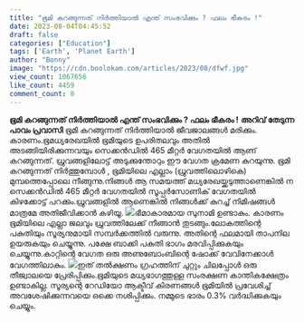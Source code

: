 ```yaml
---
title: "ഭൂമി കറങ്ങുന്നത് നിർത്തിയാൽ എന്ത് സംഭവിക്കും ? ഫലം ഭീകരം !"
date: 2023-08-04T04:45:52
draft: false
categories: ["Education"]
tags: ['Earth', 'Planet Earth']
author: "Bonny"
image: "https://cdn.boolokam.com/articles/2023/08/dfwf.jpg"
view_count: 1067656
like_count: 4459
comment_count: 0
---
```


**ഭൂമി കറങ്ങുന്നത് നിർത്തിയാൽ എന്ത് സംഭവിക്കും ? ഫലം ഭീകരം !** **അറിവ് തേടുന്ന പാവം പ്രവാസി** ഭൂമി കറങ്ങുന്നത് നിർത്തിയാൽ ജീവജാലങ്ങൾ മരിക്കും. കാരണം.ഭൂമധ്യരേഖയിൽ ഭൂമിയുടെ ഉപരിതലവും അതിൽ അടങ്ങിയിരിക്കുന്നവയും സെക്കൻഡിൽ 465 മീറ്റർ വേഗതയിൽ ആണ് കറങ്ങുന്നത്. ധ്രുവങ്ങളിലോട്ട് അടുക്കുന്തോറും ഈ വേഗത ക്രമേണ കുറയുന്നു. [](https://cdn.boolokam.com/articles/2023/08/dfwf.jpg)ഭൂമി കറങ്ങുന്നത് നിർത്തുമ്പോൾ , ഭൂമിയിലെ എല്ലാം (ധ്രുവത്തിലൊഴികെ) മുമ്പത്തെപ്പോലെ നീങ്ങുന്നു.നിങ്ങൾ ആ സമയത്ത് മധ്യരേഖയ്ക്കടുത്താണെങ്കിൽ ന സെക്കൻഡിൽ 465 മീറ്റർ വേഗതയിൽ സൂപ്പർസോണിക് വേഗതയിൽ കിഴക്കോട്ട് പറക്കും.ധ്രുവങ്ങളിൽ ആണെങ്കിൽ നിങ്ങൾക്ക് കുറച്ച് നിമിഷങ്ങൾ മാത്രമേ അതിജീവിക്കാൻ കഴിയൂ. [![](http://13.232.38.164/wp-content/uploads/2023/08/fwffffggg.jpg)](http://13.232.38.164/wp-content/uploads/2023/08/fwffffggg.jpg)ഭീമാകാരമായ സുനാമി ഉണ്ടാകും. കാരണം ഭൂമിയിലെ എല്ലാ ജലവും ധ്രുവത്തിലേക്ക് നീങ്ങാൻ തുടങ്ങും.ലോകത്തിന്റെ പകുതിയും സൂര്യനുമായി സമ്പർക്കത്തിൽ വരുന്നു. അതിന്റെ ഫലമായി താപനില ഉയരുകയും ചെയ്യുന്നു. പക്ഷേ ബാക്കി പകുതി ഭാഗം മരവിപ്പിക്കുകയും ചെയ്യുന്നു.കാറ്റിന്റെ വേഗത ഒരു അണുബോംബിന്റെ ഷോക്ക് വേവിനേക്കാൾ വേഗത്തിലാകും. [![](https://cdn.boolokam.com/articles/2023/08/dqfff-1.jpg)](https://cdn.boolokam.com/articles/2023/08/dqfff-1.jpg)ഇത് തൽക്ഷണം ഗ്രഹത്തിന് ചുറ്റും ചിലപ്പോൾ ഒരു തീജ്വാലയെ പ്രേരിപ്പിക്കും.ഭൂമിയുടെ മധ്യഭാഗത്തുള്ള സംരക്ഷണ കാന്തികക്ഷേത്രം ഉണ്ടാകില്ല. സൂര്യന്റെ റേഡിയോ ആക്ടീവ് കിരണങ്ങൾ ഭൂമിയിൽ പ്രവേശിച്ച് അവശേഷിക്കുന്നവയെ ഒക്കെ നശിപ്പിക്കും. നമ്മുടെ ഭാരം 0.3% വർദ്ധിക്കുകയും ചെയ്യും.
